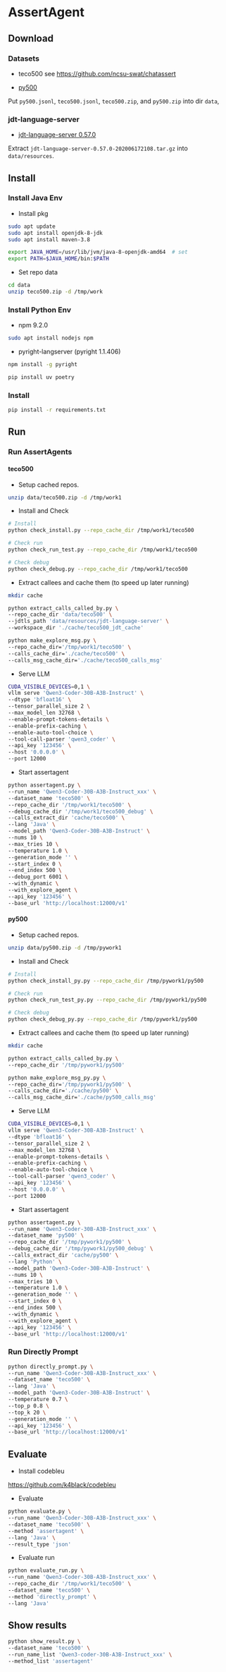 # AssertAgent

## Download

### Datasets

- teco500 see https://github.com/ncsu-swat/chatassert

- [py500](https://huggingface.co/datasets/lbaf23/py500)

Put `py500.jsonl`, `teco500.jsonl`, `teco500.zip`, and `py500.zip` into dir `data`,

### jdt-language-server

- [jdt-language-server 0.57.0](https://download.eclipse.org/jdtls/milestones/0.57.0/)

Extract `jdt-language-server-0.57.0-202006172108.tar.gz` into `data/resources`.



## Install

### Install Java Env

- Install pkg

```bash
sudo apt update
sudo apt install openjdk-8-jdk
sudo apt install maven-3.8
```

```bash
export JAVA_HOME=/usr/lib/jvm/java-8-openjdk-amd64  # set
export PATH=$JAVA_HOME/bin:$PATH
```

- Set repo data

```bash
cd data
unzip teco500.zip -d /tmp/work
```


### Install Python Env

- npm 9.2.0

```bash
sudo apt install nodejs npm
```

- pyright-langserver (pyright 1.1.406)

```bash
npm install -g pyright
```

```bash
pip install uv poetry
```


### Install

```bash
pip install -r requirements.txt
```


## Run

### Run AssertAgents

#### teco500

- Setup cached repos.

```bash
unzip data/teco500.zip -d /tmp/work1
```

- Install and Check
```bash
# Install
python check_install.py --repo_cache_dir /tmp/work1/teco500

# Check run
python check_run_test.py --repo_cache_dir /tmp/work1/teco500

# Check debug
python check_debug.py --repo_cache_dir /tmp/work1/teco500
```

- Extract callees and cache them (to speed up later running)
```bash
mkdir cache

python extract_calls_called_by.py \
--repo_cache_dir 'data/teco500' \
--jdtls_path 'data/resources/jdt-language-server' \
--workspace_dir './cache/teco500_jdt_cache'

python make_explore_msg.py \
--repo_cache_dir='/tmp/work1/teco500' \
--calls_cache_dir='./cache/teco500' \
--calls_msg_cache_dir='./cache/teco500_calls_msg'
```


- Serve LLM

```bash
CUDA_VISIBLE_DEVICES=0,1 \
vllm serve 'Qwen3-Coder-30B-A3B-Instruct' \
--dtype 'bfloat16' \
--tensor_parallel_size 2 \
--max_model_len 32768 \
--enable-prompt-tokens-details \
--enable-prefix-caching \
--enable-auto-tool-choice \
--tool-call-parser 'qwen3_coder' \
--api_key '123456' \
--host '0.0.0.0' \
--port 12000
```

- Start assertagent

```bash
python assertagent.py \
--run_name 'Qwen3-Coder-30B-A3B-Instruct_xxx' \
--dataset_name 'teco500' \
--repo_cache_dir '/tmp/work1/teco500' \
--debug_cache_dir '/tmp/work1/teco500_debug' \
--calls_extract_dir 'cache/teco500' \
--lang 'Java' \
--model_path 'Qwen3-Coder-30B-A3B-Instruct' \
--nums 10 \
--max_tries 10 \
--temperature 1.0 \
--generation_mode '' \
--start_index 0 \
--end_index 500 \
--debug_port 6001 \
--with_dynamic \
--with_explore_agent \
--api_key '123456' \
--base_url 'http://localhost:12000/v1'
```


#### py500

- Setup cached repos.

```bash
unzip data/py500.zip -d /tmp/pywork1
```

- Install and Check
```bash
# Install
python check_install_py.py --repo_cache_dir /tmp/pywork1/py500

# Check run
python check_run_test_py.py --repo_cache_dir /tmp/pywork1/py500

# Check debug
python check_debug_py.py --repo_cache_dir /tmp/pywork1/py500
```

- Extract callees and cache them (to speed up later running)
```bash
mkdir cache

python extract_calls_called_by.py \
--repo_cache_dir '/tmp/pywork1/py500'

python make_explore_msg_py.py \
--repo_cache_dir='/tmp/pywork1/py500' \
--calls_cache_dir='./cache/py500' \
--calls_msg_cache_dir='./cache/py500_calls_msg'
```


- Serve LLM

```bash
CUDA_VISIBLE_DEVICES=0,1 \
vllm serve 'Qwen3-Coder-30B-A3B-Instruct' \
--dtype 'bfloat16' \
--tensor_parallel_size 2 \
--max_model_len 32768 \
--enable-prompt-tokens-details \
--enable-prefix-caching \
--enable-auto-tool-choice \
--tool-call-parser 'qwen3_coder' \
--api_key '123456' \
--host '0.0.0.0' \
--port 12000
```

- Start assertagent

```bash
python assertagent.py \
--run_name 'Qwen3-Coder-30B-A3B-Instruct_xxx' \
--dataset_name 'py500' \
--repo_cache_dir '/tmp/pywork1/py500' \
--debug_cache_dir '/tmp/pywork1/py500_debug' \
--calls_extract_dir 'cache/py500' \
--lang 'Python' \
--model_path 'Qwen3-Coder-30B-A3B-Instruct' \
--nums 10 \
--max_tries 10 \
--temperature 1.0 \
--generation_mode '' \
--start_index 0 \
--end_index 500 \
--with_dynamic \
--with_explore_agent \
--api_key '123456' \
--base_url 'http://localhost:12000/v1'
```





### Run Directly Prompt

```bash
python directly_prompt.py \
--run_name 'Qwen3-Coder-30B-A3B-Instruct_xxx' \
--dataset_name 'teco500' \
--lang 'Java' \
--model_path 'Qwen3-Coder-30B-A3B-Instruct' \
--temperature 0.7 \
--top_p 0.8 \
--top_k 20 \
--generation_mode '' \
--api_key '123456' \
--base_url 'http://localhost:12000/v1'
```


## Evaluate

- Install codebleu

https://github.com/k4black/codebleu

- Evaluate

```bash
python evaluate.py \
--run_name 'Qwen3-Coder-30B-A3B-Instruct_xxx' \
--dataset_name 'teco500' \
--method 'assertagent' \
--lang 'Java' \
--result_type 'json'
```

- Evaluate run

```bash
python evaluate_run.py \
--run_name 'Qwen3-Coder-30B-A3B-Instruct_xxx' \
--repo_cache_dir '/tmp/work1/teco500' \
--dataset_name 'teco500' \
--method 'directly_prompt' \
--lang 'Java'
```

## Show results

```bash
python show_result.py \
--dataset_name 'teco500' \
--run_name_list 'Qwen3-coder-30B-A3B-Instruct_xxx' \
--method_list 'assertagent'
```
